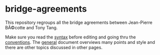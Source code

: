 # bridge-agreements

This repository regroups all the bridge agreements between Jean-Pierre BÃ©cotte and Tony Tang.

Make sure you read the [syntax](syntax.md) before editing and going thru the [conventions](conventions/all.md). The [general](general.md) document overviews many points and style and there are other topics discussed in other pages.

